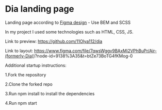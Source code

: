 # Dia landing page
Landing page according to [Figma design](https://www.figma.com/file/7qwsWggv9BAxMi2VPhBuPr/Air-(formerly-Dia)?node-id=9138%3A35) - Use BEM and SCSS

In my project I used some technologies such as HTML, CSS, JS.

Link to preview: https://github.com/11Olya112/dia

Link to layout: https://www.figma.com/file/7qwsWggv9BAxMi2VPhBuPr/Air-(formerly-Dia))?node-id=9138%3A35&t=btZe73BoTG4fKMog-0

Additional startup instructions:

1.Fork the repository

2.Clone the forked repo

3.Run npm install to install the dependencies

4.Run npm start
